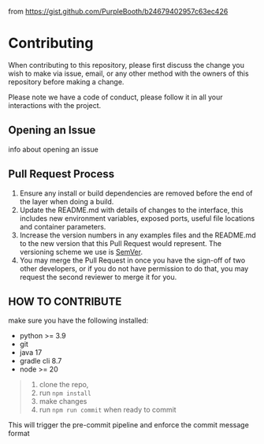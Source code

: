 from <https://gist.github.com/PurpleBooth/b24679402957c63ec426>

# Contributing

When contributing to this repository, please first discuss the change you wish to make via issue,
email, or any other method with the owners of this repository before making a change.

Please note we have a code of conduct, please follow it in all your interactions with the project.

## Opening an Issue

info about opening an issue

## Pull Request Process

1. Ensure any install or build dependencies are removed before the end of the layer when doing a
   build.
2. Update the README.md with details of changes to the interface, this includes new environment
   variables, exposed ports, useful file locations and container parameters.
3. Increase the version numbers in any examples files and the README.md to the new version that this
   Pull Request would represent. The versioning scheme we use is [SemVer](http://semver.org/).
4. You may merge the Pull Request in once you have the sign-off of two other developers, or if you
   do not have permission to do that, you may request the second reviewer to merge it for you.

## HOW TO CONTRIBUTE

make sure you have the following installed:

- python >= 3.9
- git
- java 17
- gradle cli 8.7
- node >= 20

> 1. clone the repo,
> 2. run `npm install`
> 3. make changes
> 4. run `npm run commit` when ready to commit

This will trigger the pre-commit pipeline and enforce the commit message format
